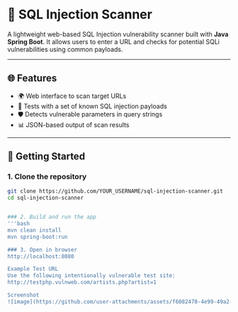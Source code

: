 # 🔐 SQL Injection Scanner

A lightweight web-based SQL Injection vulnerability scanner built with **Java Spring Boot**. It allows users to enter a URL and checks for potential SQLi vulnerabilities using common payloads.

---

## 🌐 Features

- 🌍 Web interface to scan target URLs
- 🧪 Tests with a set of known SQL injection payloads
- 🛡️ Detects vulnerable parameters in query strings
- 📊 JSON-based output of scan results

---

## 🚀 Getting Started

### 1. Clone the repository
```bash
git clone https://github.com/YOUR_USERNAME/sql-injection-scanner.git
cd sql-injection-scanner


### 2. Build and run the app
'''bash
mvn clean install
mvn spring-boot:run

### 3. Open in browser
http://localhost:8080

Example Test URL
Use the following intentionally vulnerable test site:
http://testphp.vulnweb.com/artists.php?artist=1

Screenshot
![image](https://github.com/user-attachments/assets/f6082470-4e99-49a2-a1fc-89e4589faaf7)

